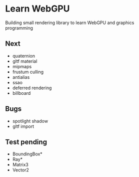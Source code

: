 # Learn WebGPU

Building small rendering library to learn WebGPU and graphics programming

## Next
 - quaternion
 - gltf material
 - mipmaps
 - frustum culling
 - antialias
 - ssao
 - deferred rendering
 - billboard

## Bugs
 - spotlight shadow
 - gltf import

## Test pending
 - BoundingBox*
 - Ray*
 - Matrix3
 - Vector2